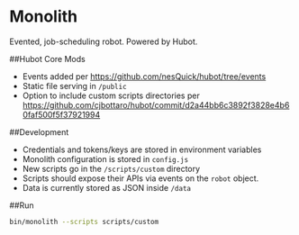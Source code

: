 # Monolith

Evented, job-scheduling robot. Powered by Hubot.

##Hubot Core Mods
- Events added per https://github.com/nesQuick/hubot/tree/events
- Static file serving in `/public`
- Option to include custom scripts directories per https://github.com/cjbottaro/hubot/commit/d2a44bb6c3892f3828e4b60faf500f5f37921994

##Development
- Credentials and tokens/keys are stored in environment variables
- Monolith configuration is stored in `config.js`
- New scripts go in the `/scripts/custom` directory
- Scripts should expose their APIs via events on the `robot` object.
- Data is currently stored as JSON inside `/data`

##Run
```bash
bin/monolith --scripts scripts/custom
```
